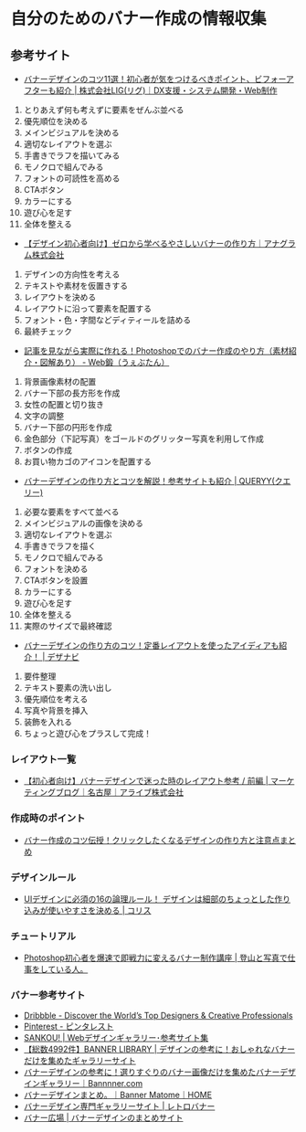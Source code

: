 # 自分のためのバナー作成の情報収集

## 参考サイト
- [バナーデザインのコツ11選！初心者が気をつけるべきポイント、ビフォーアフターも紹介 | 株式会社LIG(リグ)｜DX支援・システム開発・Web制作](https://liginc.co.jp/web/design/photoshop/128520)
1. とりあえず何も考えずに要素をぜんぶ並べる
1. 優先順位を決める
1. メインビジュアルを決める
1. 適切なレイアウトを選ぶ
1. 手書きでラフを描いてみる
1. モノクロで組んでみる
1. フォントの可読性を高める
1. CTAボタン
1. カラーにする
1. 遊び心を足す
1. 全体を整える
- [【デザイン初心者向け】ゼロから学べるやさしいバナーの作り方｜アナグラム株式会社](https://anagrams.jp/blog/how-to-make-a-banner/)
1. デザインの方向性を考える
1. テキストや素材を仮置きする
1. レイアウトを決める
1. レイアウトに沿って要素を配置する
1. フォント・色・字間などディティールを詰める
1. 最終チェック
- [記事を見ながら実際に作れる！Photoshopでのバナー作成のやり方（素材紹介・図解あり） - Web鍛（うぇぶたん）](https://webtan.tech/photoshop_banner/)
1. 背景画像素材の配置
1. バナー下部の長方形を作成
1. 女性の配置と切り抜き
1. 文字の調整
1. バナー下部の円形を作成
1. 金色部分（下記写真）をゴールドのグリッター写真を利用して作成
1. ボタンの作成
1. お買い物カゴのアイコンを配置する
- [バナーデザインの作り方とコツを解説！参考サイトも紹介 | QUERYY(クエリー)](https://n-works.link/blog/webdesign/how-to-make-a-banner-design-and-tips)
1. 必要な要素をすべて並べる
1. メインビジュアルの画像を決める
1. 適切なレイアウトを選ぶ
1. 手書きでラフを描く
1. モノクロで組んでみる
1. フォントを決める
1. CTAボタンを設置
1. カラーにする
1. 遊び心を足す
1. 全体を整える
1. 実際のサイズで最終確認
- [バナーデザインの作り方のコツ！定番レイアウトを使ったアイディアも紹介！ | デザナビ](https://wkwkdesign.com/banner_design_rayout_technique/)
1. 要件整理
1. テキスト要素の洗い出し
1. 優先順位を考える
1. 写真や背景を挿入
1. 装飾を入れる
1. ちょっと遊び心をプラスして完成！

### レイアウト一覧
- [【初心者向け】バナーデザインで迷った時のレイアウト参考 / 前編 | マーケティングブログ｜名古屋｜アライブ株式会社](https://alive-web.co.jp/blog/design-reference-01/)

### 作成時のポイント
- [バナー作成のコツ伝授！クリックしたくなるデザインの作り方と注意点まとめ](https://shop-pro.jp/yomyom-colorme/60986)

### デザインルール
- [UIデザインに必須の16の論理ルール！ デザインは細部のちょっとした作り込みが使いやすさを決める | コリス](https://coliss.com/articles/build-websites/operation/work/16-ui-design-rules.html)

### チュートリアル
- [Photoshop初心者を爆速で即戦力に変えるバナー制作講座 | 登山と写真で仕事をしている人。](https://yamasha.net/banner-begin)

### バナー参考サイト
- [Dribbble - Discover the World’s Top Designers & Creative Professionals](https://dribbble.com/)
- [Pinterest - ピンタレスト](https://www.pinterest.jp/search/pins/?q=%E3%83%90%E3%83%8A%E3%83%BC%20%E3%83%87%E3%82%B6%E3%82%A4%E3%83%B3&rs=rs&eq=&etslf=1575)
- [SANKOU! | Webデザインギャラリー･参考サイト集](https://sankoudesign.com/)
- [【総数4992件】BANNER LIBRARY | デザインの参考に！おしゃれなバナーだけを集めたギャラリーサイト](https://design-library.jp/)
- [バナーデザインの参考に！選りすぐりのバナー画像だけを集めたバナーデザインギャラリー｜Bannnner.com](https://bannnner.com/)
- [バナーデザインまとめ。｜Banner Matome｜HOME](http://bannermatome.com/)
- [バナーデザイン専門ギャラリーサイト | レトロバナー](https://retrobanner.net/)
- [バナー広場 | バナーデザインのまとめサイト](https://banner-hiroba.com/)
